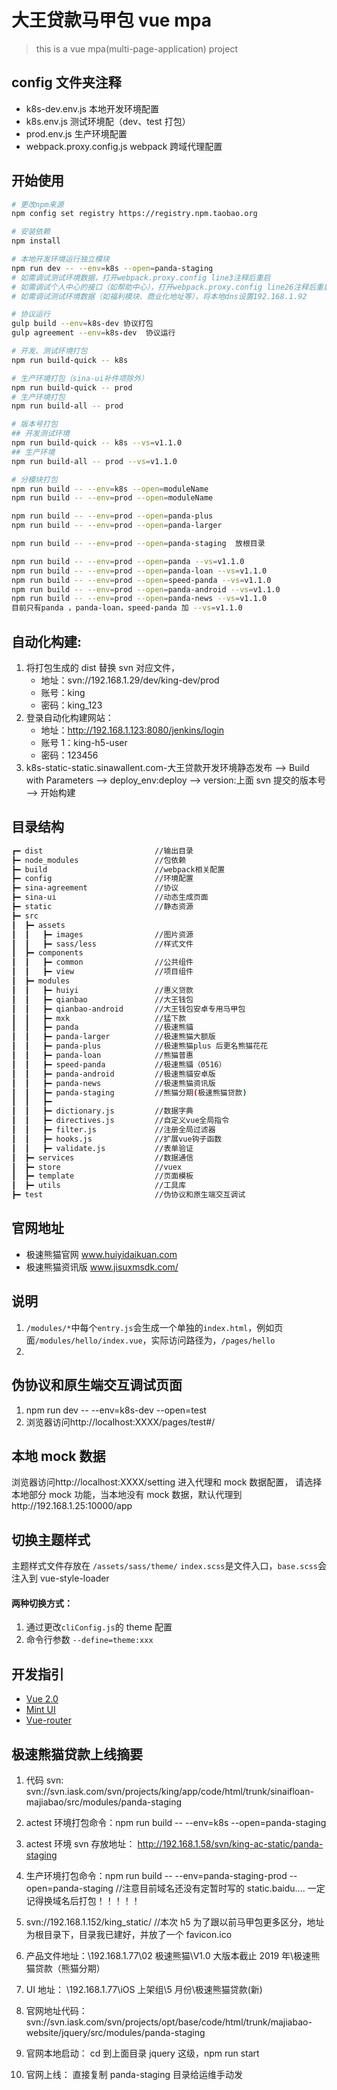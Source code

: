 # 大王贷款马甲包 vue mpa

> this is a vue mpa(multi-page-application) project

## config 文件夹注释

-   k8s-dev.env.js 本地开发环境配置
-   k8s.env.js 测试环境配（dev、test 打包）
-   prod.env.js 生产环境配置
-   webpack.proxy.config.js webpack 跨域代理配置

## 开始使用

```bash
# 更改npm来源
npm config set registry https://registry.npm.taobao.org

# 安装依赖
npm install

# 本地开发环境运行独立模块
npm run dev -- --env=k8s --open=panda-staging
# 如需调试测试环境数据，打开webpack.proxy.config line3注释后重启
# 如需调试个人中心的接口（如帮助中心），打开webpack.proxy.config line26注释后重启
# 如需调试测试环境数据（如福利模块、商业化地址等），将本地dns设置192.168.1.92

# 协议运行
gulp build --env=k8s-dev 协议打包
gulp agreement --env=k8s-dev  协议运行

# 开发、测试环境打包
npm run build-quick -- k8s

# 生产环境打包（sina-ui补件项除外）
npm run build-quick -- prod
# 生产环境打包
npm run build-all -- prod

# 版本号打包
## 开发测试环境
npm run build-quick -- k8s --vs=v1.1.0
## 生产环境
npm run build-all -- prod --vs=v1.1.0

# 分模块打包
npm run build -- --env=k8s --open=moduleName
npm run build -- --env=prod --open=moduleName

npm run build -- --env=prod --open=panda-plus
npm run build -- --env=prod --open=panda-larger

npm run build -- --env=prod --open=panda-staging  放根目录

npm run build -- --env=prod --open=panda --vs=v1.1.0
npm run build -- --env=prod --open=panda-loan --vs=v1.1.0
npm run build -- --env=prod --open=speed-panda --vs=v1.1.0
npm run build -- --env=prod --open=panda-android --vs=v1.1.0
npm run build -- --env=prod --open=panda-news --vs=v1.1.0
目前只有panda ，panda-loan，speed-panda 加 --vs=v1.1.0
```

## 自动化构建:

1. 将打包生成的 dist 替换 svn 对应文件，
    - 地址：svn://192.168.1.29/dev/king-dev/prod
    - 账号：king
    - 密码：king_123
2. 登录自动化构建网站：
    - 地址：http://192.168.1.123:8080/jenkins/login
    - 账号 1：king-h5-user
    - 密码：123456
3. k8s-static-static.sinawallent.com-大王贷款开发环境静态发布 --> Build with Parameters --> deploy_env:deploy --> version:上面 svn 提交的版本号 --> 开始构建

## 目录结构

```bash
┏━ dist                         //输出目录
┣━ node_modules                 //包依赖
┣━ build                        //webpack相关配置
┣━ config                       //环境配置
┣━ sina-agreement               //协议
┣━ sina-ui                      //动态生成页面
┣━ static                       //静态资源
┣━ src
┃  ┣━ assets
┃  ┃   ┣━ images                //图片资源
┃  ┃   ┣━ sass/less             //样式文件
┃  ┣━ components
┃  ┃   ┣━ common                //公共组件
┃  ┃   ┣━ view                  //项目组件
┃  ┣━ modules
┃  ┃   ┣━ huiyi                 //惠义贷款
┃  ┃   ┣━ qianbao               //大王钱包
┃  ┃   ┣━ qianbao-android       //大王钱包安卓专用马甲包
┃  ┃   ┣━ mxk                   //猛下款
┃  ┃   ┣━ panda                 //极速熊貓
┃  ┃   ┣━ panda-larger          //极速熊猫大额版
┃  ┃   ┣━ panda-plus            //极速熊猫plus 后更名熊猫花花
┃  ┃   ┣━ panda-loan            //熊猫普惠
┃  ┃   ┣━ speed-panda           //极速熊貓（0516）
┃  ┃   ┣━ panda-android         //极速熊貓安卓版
┃  ┃   ┣━ panda-news            //极速熊猫资讯版
┃  ┃   ┣━ panda-staging         //熊猫分期(极速熊猫贷款)
┃  ┃   ┣━
┃  ┃   ┣━ dictionary.js         //数据字典
┃  ┃   ┣━ directives.js         //自定义vue全局指令
┃  ┃   ┣━ filter.js             //注册全局过滤器
┃  ┃   ┣━ hooks.js              //扩展vue钩子函数
┃  ┃   ┣━ validate.js           //表单验证
┃  ┣━ services                  //数据通信
┃  ┣━ store                     //vuex
┃  ┣━ template                  //页面模板
┃  ┣━ utils                     //工具库
┣━ test                         //伪协议和原生端交互调试
```

## 官网地址

-   极速熊猫官网 www.huiyidaikuan.com
-   极速熊猫资讯版 www.jisuxmsdk.com/

## 说明

1. `/modules/*`中每个`entry.js`会生成一个单独的`index.html`，例如页面`/modules/hello/index.vue`，实际访问路径为，`/pages/hello`
2.

## 伪协议和原生端交互调试页面

1. npm run dev -- --env=k8s-dev --open=test
2. 浏览器访问http://localhost:XXXX/pages/test#/

## 本地 mock 数据

浏览器访问http://localhost:XXXX/setting 进入代理和 mock 数据配置，
请选择本地部分 mock 功能，当本地没有 mock 数据，默认代理到http://192.168.1.25:10000/app

## 切换主题样式

主题样式文件存放在 `/assets/sass/theme/`
`index.scss`是文件入口，`base.scss`会注入到 vue-style-loader

#### 两种切换方式：

1. 通过更改`cliConfig.js`的 theme 配置
2. 命令行参数 `--define=theme:xxx`

## 开发指引

-   [Vue 2.0](https://cn.vuejs.org/)
-   [Mint UI](http://mint-ui.github.io/#!/zh-cn)
-   [Vue-router](https://router.vuejs.org/zh/)

## 极速熊猫贷款上线摘要

1. 代码 svn: svn://svn.iask.com/svn/projects/king/app/code/html/trunk/sinaifloan-majiabao/src/modules/panda-staging
2. actest 环境打包命令：npm run build -- --env=k8s --open=panda-staging
3. actest 环境 svn 存放地址： http://192.168.1.58/svn/king-ac-static/panda-staging

4. 生产环境打包命令：npm run build -- --env=panda-staging-prod --open=panda-staging //注意目前域名还没有定暂时写的 static.baidu.... 一定记得换域名后打包！！！！！
5. svn://192.168.1.152/king_static/ //本次 h5 为了跟以前马甲包更多区分，地址为根目录下，目录我已建好，并放了一个 favicon.ico

6. 产品文件地址：\\192.168.1.77\02 极速熊猫\V1.0 大版本截止 2019 年\极速熊猫贷款（熊猫分期）
7. UI 地址： \\192.168.1.77\iOS 上架组\5 月份\极速熊猫贷款(新)

8. 官网地址代码：svn://svn.iask.com/svn/projects/opt/base/code/html/trunk/majiabao-website/jquery/src/modules/panda-staging
9. 官网本地启动： cd 到上面目录 jquery 这级，npm run start
10. 官网上线： 直接复制 panda-staging 目录给运维手动发
